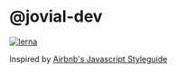# @jovial-dev

[![lerna](https://img.shields.io/badge/maintained%20with-lerna-cc00ff.svg)](https://lerna.js.org/)

Inspired by [Airbnb's Javascript Styleguide](https://github.com/airbnb/javascript)

